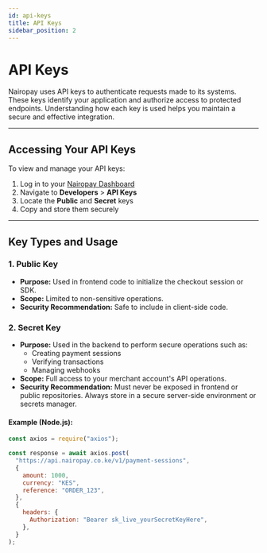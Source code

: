 ```yaml
---
id: api-keys
title: API Keys
sidebar_position: 2
---
```


# API Keys

Nairopay uses API keys to authenticate requests made to its systems. These keys identify your application and authorize access to protected endpoints. Understanding how each key is used helps you maintain a secure and effective integration.

---

## Accessing Your API Keys

To view and manage your API keys:

1. Log in to your [Nairopay Dashboard](https://dashboard.nairopay.com)
2. Navigate to **Developers** > **API Keys**
3. Locate the **Public** and **Secret** keys
4. Copy and store them securely

---

## Key Types and Usage

### 1. Public Key

- **Purpose:** Used in frontend code to initialize the checkout session or SDK.
- **Scope:** Limited to non-sensitive operations.
- **Security Recommendation:** Safe to include in client-side code.

### 2. Secret Key

- **Purpose:** Used in the backend to perform secure operations such as:
  - Creating payment sessions
  - Verifying transactions
  - Managing webhooks
- **Scope:** Full access to your merchant account's API operations.
- **Security Recommendation:** Must never be exposed in frontend or public repositories. Always store in a secure server-side environment or secrets manager.

#### Example (Node.js):

```js
const axios = require("axios");

const response = await axios.post(
  "https://api.nairopay.co.ke/v1/payment-sessions",
  {
    amount: 1000,
    currency: "KES",
    reference: "ORDER_123",
  },
  {
    headers: {
      Authorization: "Bearer sk_live_yourSecretKeyHere",
    },
  }
);

